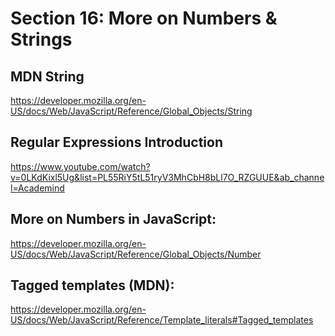 # Section 16: More on Numbers & Strings

## MDN String

https://developer.mozilla.org/en-US/docs/Web/JavaScript/Reference/Global_Objects/String

## Regular Expressions Introduction

https://www.youtube.com/watch?v=0LKdKixl5Ug&list=PL55RiY5tL51ryV3MhCbH8bLl7O_RZGUUE&ab_channel=Academind

## More on Numbers in JavaScript:

https://developer.mozilla.org/en-US/docs/Web/JavaScript/Reference/Global_Objects/Number

## Tagged templates (MDN):

https://developer.mozilla.org/en-US/docs/Web/JavaScript/Reference/Template_literals#Tagged_templates
